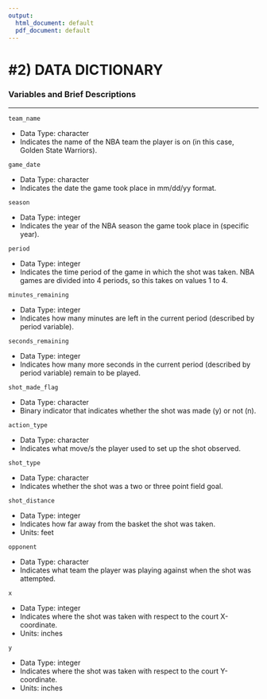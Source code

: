 ```yaml
---
output:
  html_document: default
  pdf_document: default
---
```


#2) DATA DICTIONARY
===================

### Variables and Brief Descriptions
----------------------------------

`team_name`

* Data Type: character
* Indicates the name of the NBA team the player is on (in this case, Golden State Warriors).

`game_date`

* Data Type: character
* Indicates the date the game took place in mm/dd/yy format.

`season`

* Data Type: integer
* Indicates the year of the NBA season the game took place in (specific year).

`period`

* Data Type: integer
* Indicates the time period of the game in which the shot was taken. NBA games are divided into 4 periods, so this takes on values 1 to 4.

`minutes_remaining`

* Data Type: integer
* Indicates how many minutes are left in the current period (described by period variable).

`seconds_remaining`

* Data Type: integer
* Indicates how many more seconds in the current period (described by period variable) remain to be played.

`shot_made_flag`

* Data Type: character
* Binary indicator that indicates whether the shot was made (y) or not (n).

`action_type`

* Data Type: character
* Indicates what move/s the player used to set up the shot observed.

`shot_type`

* Data Type: character
* Indicates whether the shot was a two or three point field goal.

`shot_distance`

* Data Type: integer
* Indicates how far away from the basket the shot was taken.
* Units: feet

`opponent`

* Data Type: character
* Indicates what team the player was playing against when the shot was attempted.

`x`

* Data Type: integer
* Indicates where the shot was taken with respect to the court X-coordinate.
* Units: inches

`y`

* Data Type: integer
* Indicates where the shot was taken with respect to the court Y-coordinate.
* Units: inches
